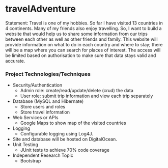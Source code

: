 # travelAdventure
Statement: Travel is one of my hobbies. So far I have visited 13 countries in 4 continents. Many of my friends also enjoy travelling. So, I want to build a website that would help us to share some information from our trips between each other as well as other friends and family.
This website will provide information on what to do in each country and where to stay; there will be a map where you can search for places of interest. The access will be limited based on authorisation to make sure that data stays valid and accurate.

### Project Technologies/Techniques

 * Security/Authentication
   * Admin role: create/read/update/delete (crud) the data
   * User role: submit trip information and view each trip separately
 * Database (MySQL and Hibernate)
   * Store users and roles
   * Store travel information
 * Web Services or APIs
   * Google Maps to show map of the visited countries
 * Logging
   * Configurable logging using Log4J.  
 * Site and database will be hosted on DigitalOcean.
 * Unit Testing
   * JUnit tests to achieve 70% code coverage
 * Independent Research Topic
   * Bootstrap
